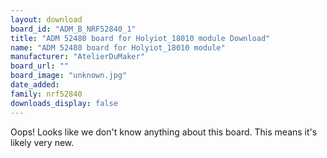 ```yaml
---
layout: download
board_id: "ADM_B_NRF52840_1"
title: "ADM 52480 board for Holyiot_18010 module Download"
name: "ADM 52480 board for Holyiot_18010 module"
manufacturer: "AtelierDuMaker"
board_url: ""
board_image: "unknown.jpg"
date_added:
family: nrf52840
downloads_display: false
---
```


Oops! Looks like we don't know anything about this board. This means it's likely very new.
